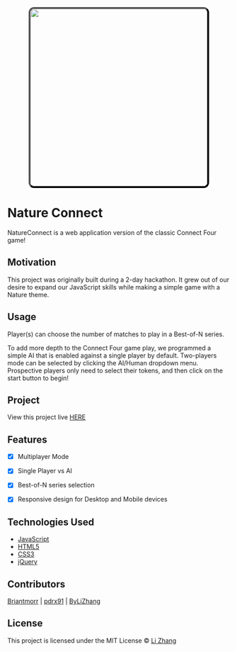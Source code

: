 <p align='center'>
<img src ="./assets/NatureConnect_ReadMe.PNG" style="width:400px;border-radius:3%;border:outset black 4px">
</p>

# Nature Connect

NatureConnect is a web application version of the classic Connect Four game!

## Motivation

This project was originally built during a 2-day hackathon. It grew out of our desire to expand our JavaScript skills while making a simple game with a Nature theme.

## Usage
Player(s) can choose the number of matches to play in a Best-of-N series.

To add more depth to the Connect Four game play, we programmed a simple AI that is enabled against a single player by default. Two-players mode can be selected by clicking the AI/Human dropdown menu. Prospective players only need to select their tokens, and then click on the start button to begin!

## Project

View this project live [HERE](http://natureconnect.briantmorris.com/)

## Features

- [x] Multiplayer Mode
- [x] Single Player vs AI
- [x] Best-of-N series selection
- [x] Responsive design for Desktop and Mobile devices


## Technologies Used

- [JavaScript](https://www.javascript.com/)
- [HTML5](https://developer.mozilla.org/en-US/docs/Web/Guide/HTML/HTML5)
- [CSS3](https://www.w3.org/Style/CSS/Overview.en.html)
- [jQuery](https://jquery.com/)

## Contributors

[Briantmorr](https://github.com/Briantmorr) |
[pdrx91](https://github.com/pdrx91) |
[ByLiZhang](https://github.com/bylizhang)

## License
This project is licensed under the MIT License © [Li Zhang](http://bylizhang.com)